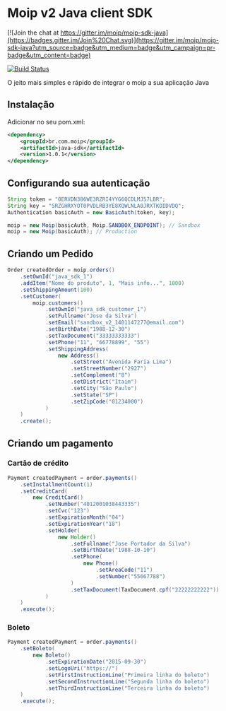# Moip v2 Java client SDK

[![Join the chat at https://gitter.im/moip/moip-sdk-java](https://badges.gitter.im/Join%20Chat.svg)](https://gitter.im/moip/moip-sdk-java?utm_source=badge&utm_medium=badge&utm_campaign=pr-badge&utm_content=badge)

[![Build Status](https://travis-ci.org/moip/moip-sdk-java.svg?branch=master)](https://travis-ci.org/moip/moip-sdk-java)

O jeito mais simples e rápido de integrar o moip a sua aplicação Java

## Instalação

Adicionar no seu pom.xml:

```xml
<dependency>
    <groupId>br.com.moip</groupId>
    <artifactId>java-sdk</artifactId>
    <version>1.0.1</version>
</dependency>
```

## Configurando sua autenticação

```java
String token = "0ERVDN386WE3RZRI4YYG6QCDLMJ57LBR";
String key = "SRZGHRXYOT0PVDLRB3YE8XQWLNLA0JRXTKOIDVDQ";
Authentication basicAuth = new BasicAuth(token, key);

moip = new Moip(basicAuth, Moip.SANDBOX_ENDPOINT); // Sandbox
moip = new Moip(basicAuth); // Production
```

## Criando um Pedido

```java
Order createdOrder = moip.orders()
    .setOwnId("java_sdk_1")
    .addItem("Nome do produto", 1, "Mais info...", 1000)
    .setShippingAmount(100)
    .setCustomer(
        moip.customers()
            .setOwnId("java_sdk_customer_1")
            .setFullname("Jose da Silva")
            .setEmail("sandbox_v2_1401147277@email.com")
            .setBirthDate("1988-12-30")
            .setTaxDocument("33333333333")
            .setPhone("11", "66778899", "55")
            .setShippingAddress(
                new Address()
                    .setStreet("Avenida Faria Lima")
                    .setStreetNumber("2927")
                    .setComplement("8")
                    .setDistrict("Itaim")
                    .setCity("São Paulo")
                    .setState("SP")
                    .setZipCode("01234000")
            )
    )
    .create();
```

## Criando um pagamento

### Cartão de crédito

```java
Payment createdPayment = order.payments()
    .setInstallmentCount(1)
    .setCreditCard(
        new CreditCard()
            .setNumber("4012001038443335")
            .setCvc("123")
            .setExpirationMonth("04")
            .setExpirationYear("18")
            .setHolder(
                new Holder()
                    .setFullname("Jose Portador da Silva")
                    .setBirthDate("1988-10-10")
                    .setPhone(
                        new Phone()
                            .setAreaCode("11")
                            .setNumber("55667788")
                    )
                    .setTaxDocument(TaxDocument.cpf("22222222222"))
            )
    )
    .execute();
```

### Boleto

```java
Payment createdPayment = order.payments()
    .setBoleto(
        new Boleto()
            .setExpirationDate("2015-09-30")
            .setLogoUri("https://")
            .setFirstInstructionLine("Primeira linha do boleto")
            .setSecondInstructionLine("Segunda linha do boleto")
            .setThirdInstructionLine("Terceira linha do boleto")
    )
    .execute();
```
